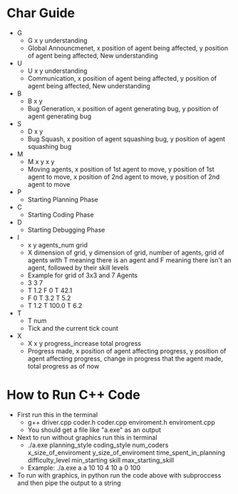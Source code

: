 # Char Guide

* G
    * G x y understanding
    * Global Announcmenet,  x position of agent being affected, y position of agent being affected, New understanding
* U
    * U x y understanding
    * Communication, x position of agent being affected, y position of agent being affected, New understanding
* B
    * B x y
    * Bug Generation, x position of agent generating bug, y position of agent generating bug
* S
    * D x y
    * Bug Squash, x position of agent squashing bug, y position of agent squashing bug
* M
    * M x y x y
    * Moving agents, x position of 1st agent to move, y position of 1st agent to move, x position of 2nd agent to move, y position of 2nd agent to move
* P
    * Starting Planning Phase
* C
    * Starting Coding Phase
* D
    * Starting Debugging Phase
* I
    * x y agents_num grid
    * X dimension of grid, y dimension of grid, number of agents, grid of agents with T meaning there is an agent and F meaning there isn't an agent, followed by their skill levels
    * Example for grid of 3x3 and 7 Agents
    * 3 3 7
    * T 1.2 F 0 T 42.1
    * F 0 T 3.2 T 5.2
    * T 1.2 T 100.0 T 6.2
* T
    * T num
    * Tick and the current tick count
* X
    * X x y progress_increase total progress
    * Progress made, x position of agent affecting progress, y position of agent affecting progress, change in progress that the agent made, total progress as of now
    
# How to Run C++ Code
* First run this in the terminal
    * g++ driver.cpp coder.h coder.cpp enviroment.h enviroment.cpp
    * You should get a file like "a.exe" as an output
* Next to run without graphics run this in terminal
    * ./a.exe planning_style coding_style num_coders x_size_of_enviroment y_size_of_enviroment time_spent_in_planning difficulty_level min_starting skill max_starting_skill
    * Example: ./a.exe a a 10 10 4 10 a 0 100
* To run with graphics, in python run the code above with subproccess and then pipe the output to a string
